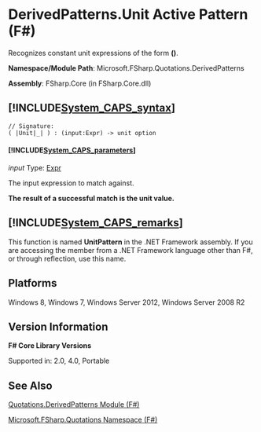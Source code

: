 # DerivedPatterns.Unit Active Pattern (F#)

Recognizes constant unit expressions of the form **()**.

**Namespace/Module Path**: Microsoft.FSharp.Quotations.DerivedPatterns

**Assembly**: FSharp.Core (in FSharp.Core.dll)


## [!INCLUDE[System_CAPS_syntax](//System/Token/System_CAPS_syntax_md.md)]

```
// Signature:
( |Unit|_| ) : (input:Expr) -> unit option
```

#### [!INCLUDE[System_CAPS_parameters](//System/Token/System_CAPS_parameters_md.md)]
*input*
Type: [Expr](http://msdn.microsoft.com/en-us/library/ed6a2caf-69d4-45c2-ab97-e9b3be9bce65)


The input expression to match against.



**The result of a successful match is the unit value.**
## [!INCLUDE[System_CAPS_remarks](//System/Token/System_CAPS_remarks_md.md)]
This function is named **UnitPattern** in the .NET Framework assembly. If you are accessing the member from a .NET Framework language other than F#, or through reflection, use this name.


## Platforms
Windows 8, Windows 7, Windows Server 2012, Windows Server 2008 R2


## Version Information
**F# Core Library Versions**

Supported in: 2.0, 4.0, Portable




## See Also
[Quotations.DerivedPatterns Module &#40;F&#35;&#41;](Quotations.DerivedPatterns+Module+28%F%2329%.md)

[Microsoft.FSharp.Quotations Namespace &#40;F&#35;&#41;](Microsoft.FSharp.Quotations+Namespace+28%F%2329%.md)

